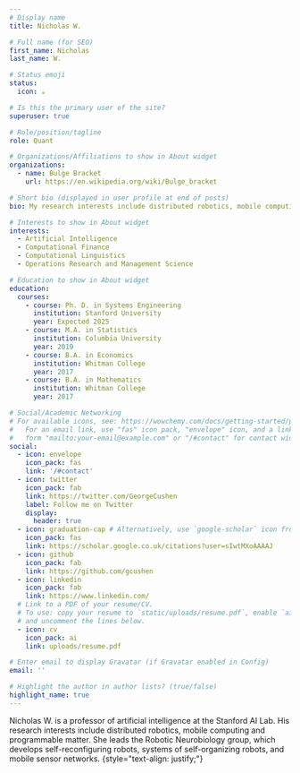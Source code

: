 ```yaml
---
# Display name
title: Nicholas W.

# Full name (for SEO)
first_name: Nicholas
last_name: W.

# Status emoji
status:
  icon: ☕️

# Is this the primary user of the site?
superuser: true

# Role/position/tagline
role: Quant

# Organizations/Affiliations to show in About widget
organizations:
  - name: Bulge Bracket 
    url: https://en.wikipedia.org/wiki/Bulge_bracket

# Short bio (displayed in user profile at end of posts)
bio: My research interests include distributed robotics, mobile computing and programmable matter.

# Interests to show in About widget
interests:
  - Artificial Intelligence
  - Computational Finance
  - Computational Linguistics
  - Operations Research and Management Science

# Education to show in About widget
education:
  courses:
    - course: Ph. D. in Systems Engineering
      institution: Stanford University
      year: Expected 2025
    - course: M.A. in Statistics
      institution: Columbia University
      year: 2019
    - course: B.A. in Economics 
      institution: Whitman College
      year: 2017
    - course: B.A. in Mathematics
      institution: Whitman College
      year: 2017

# Social/Academic Networking
# For available icons, see: https://wowchemy.com/docs/getting-started/page-builder/#icons
#   For an email link, use "fas" icon pack, "envelope" icon, and a link in the
#   form "mailto:your-email@example.com" or "/#contact" for contact widget.
social:
  - icon: envelope
    icon_pack: fas
    link: '/#contact'
  - icon: twitter
    icon_pack: fab
    link: https://twitter.com/GeorgeCushen
    label: Follow me on Twitter
    display:
      header: true
  - icon: graduation-cap # Alternatively, use `google-scholar` icon from `ai` icon pack
    icon_pack: fas
    link: https://scholar.google.co.uk/citations?user=sIwtMXoAAAAJ
  - icon: github
    icon_pack: fab
    link: https://github.com/gcushen
  - icon: linkedin
    icon_pack: fab
    link: https://www.linkedin.com/
  # Link to a PDF of your resume/CV.
  # To use: copy your resume to `static/uploads/resume.pdf`, enable `ai` icons in `params.yaml`,
  # and uncomment the lines below.
  - icon: cv
    icon_pack: ai
    link: uploads/resume.pdf

# Enter email to display Gravatar (if Gravatar enabled in Config)
email: ''

# Highlight the author in author lists? (true/false)
highlight_name: true
---
```


Nicholas W. is a professor of artificial intelligence at the Stanford AI Lab. His research interests include distributed robotics, mobile computing and programmable matter. She leads the Robotic Neurobiology group, which develops self-reconfiguring robots, systems of self-organizing robots, and mobile sensor networks.
{style="text-align: justify;"}
